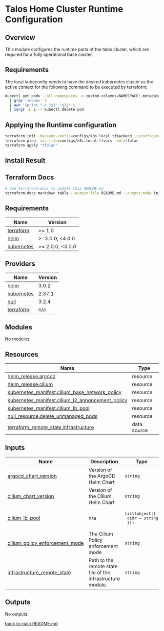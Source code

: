 # Talos Home Cluster Runtime Configuration

## Overview

This module configures the runtime parts of the talos cluster, which are required for a fully
operational base cluster.

## Requirements

The local kubeconfig needs to have the desired kubernetes cluster as the active context for the
following command to be executed by terraform:

```bash
kubectl get pods --all-namespaces -o custom-columns=NAMESPACE:.metadata.namespace,NAME:.metadata.name,HOSTNETWORK:.spec.hostNetwork --no-headers=true \
  | grep '<none>' \
  | awk '{print "-n "$1" "$2}' \
  | xargs -L 1 -r kubectl delete pod
```

## Applying the Runtime configuration

```bash
terraform init -backend-config=configs/k8s.local.tfbackend -reconfigure -upgrade
terraform plan -var-file=configs/k8s.local.tfvars -out=tfplan
terraform apply "tfplan"
```

## Install Result


## Terraform Docs

```bash
# Use terraform-docs to update this README.md
terraform-docs markdown table --output-file README.md --output-mode inject .
```

<!-- BEGIN_TF_DOCS -->
## Requirements

| Name | Version |
|------|---------|
| <a name="requirement_terraform"></a> [terraform](#requirement\_terraform) | >= 1.0 |
| <a name="requirement_helm"></a> [helm](#requirement\_helm) | >=3.0.0, <4.0.0 |
| <a name="requirement_kubernetes"></a> [kubernetes](#requirement\_kubernetes) | >= 2.0.0, <3.0.0 |

## Providers

| Name | Version |
|------|---------|
| <a name="provider_helm"></a> [helm](#provider\_helm) | 3.0.2 |
| <a name="provider_kubernetes"></a> [kubernetes](#provider\_kubernetes) | 2.37.1 |
| <a name="provider_null"></a> [null](#provider\_null) | 3.2.4 |
| <a name="provider_terraform"></a> [terraform](#provider\_terraform) | n/a |

## Modules

No modules.

## Resources

| Name | Type |
|------|------|
| [helm_release.argocd](https://registry.terraform.io/providers/hashicorp/helm/latest/docs/resources/release) | resource |
| [helm_release.cilium](https://registry.terraform.io/providers/hashicorp/helm/latest/docs/resources/release) | resource |
| [kubernetes_manifest.cilium_base_network_policy](https://registry.terraform.io/providers/hashicorp/kubernetes/latest/docs/resources/manifest) | resource |
| [kubernetes_manifest.cilium_l2_annoncement_policy](https://registry.terraform.io/providers/hashicorp/kubernetes/latest/docs/resources/manifest) | resource |
| [kubernetes_manifest.cilium_lb_pool](https://registry.terraform.io/providers/hashicorp/kubernetes/latest/docs/resources/manifest) | resource |
| [null_resource.delete_unmanaged_pods](https://registry.terraform.io/providers/hashicorp/null/latest/docs/resources/resource) | resource |
| [terraform_remote_state.infrastructure](https://registry.terraform.io/providers/hashicorp/terraform/latest/docs/data-sources/remote_state) | data source |

## Inputs

| Name | Description | Type | Default | Required |
|------|-------------|------|---------|:--------:|
| <a name="input_argocd_chart_version"></a> [argocd\_chart\_version](#input\_argocd\_chart\_version) | Version of the ArgoCD Helm Chart | `string` | `"8.1.2"` | no |
| <a name="input_cilium_chart_version"></a> [cilium\_chart\_version](#input\_cilium\_chart\_version) | Version of the Cilium Helm Chart | `string` | `"1.17.5"` | no |
| <a name="input_cilium_lb_pool"></a> [cilium\_lb\_pool](#input\_cilium\_lb\_pool) | n/a | <pre>list(object({<br/>    cidr = string<br/>  }))</pre> | n/a | yes |
| <a name="input_cilium_policy_enforcement_mode"></a> [cilium\_policy\_enforcement\_mode](#input\_cilium\_policy\_enforcement\_mode) | The Cilium Policy enforcement mode | `string` | `"always"` | no |
| <a name="input_infrastructure_remote_state"></a> [infrastructure\_remote\_state](#input\_infrastructure\_remote\_state) | Path to the remote state file of the infrastructure module. | `string` | n/a | yes |

## Outputs

No outputs.
<!-- END_TF_DOCS -->

[back to main README.md](../README.md)
